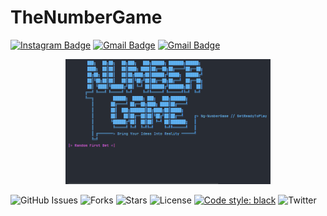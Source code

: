 # TheNumberGame
[![Instagram Badge](https://img.shields.io/badge/-sh.ay657-purple?style=flat-square&logo=instagram&logoColor=white&link=https://instagram.com/sh.ay657/)](https://instagram.com/sh.ay657)
[![Gmail Badge](https://img.shields.io/badge/-Edselcabaluna21@gmail.com-c14438?style=flat-square&logo=Gmail&logoColor=white&link=mailto:Edselcabaluna21@gmail.com)](mailto:Edselcabaluna21@gmail.com)
[![Gmail Badge](https://img.shields.io/badge/-cabalunaharoldedsel@immaculada.edu.ph-c14438?style=flat-square&logo=Gmail&logoColor=white&link=mailto:cabalunaharoldedsel@immaculada.edu.ph)](mailto:cabalunaharoldedsel@immaculada.edu.ph)

<p align="center">
  <img src="https://github.com/GhostPoltergeist/TheNumberGame/blob/main/preview.png" height="200"/>
</a></p>

![GitHub Issues](https://img.shields.io/github/issues/GhostPoltergeist/TheNumberGame)
![Forks](https://img.shields.io/github/forks/GhostPoltergeist/TheNumberGame)
![Stars](https://img.shields.io/github/stars/GhostPoltergeist/TheNumberGame)
![License](https://img.shields.io/github/license/GhostPoltergeist/TheNumberGame)
[![Code style: black](https://img.shields.io/badge/code%20style-black-000000.svg?style=flat-square)](https://github.com/ambv/black)
![Twitter](https://img.shields.io/twitter/url?url=https%3A%2F%2Fgithub.com%2FGhostPoltergeist%2FTheNumberGame)
